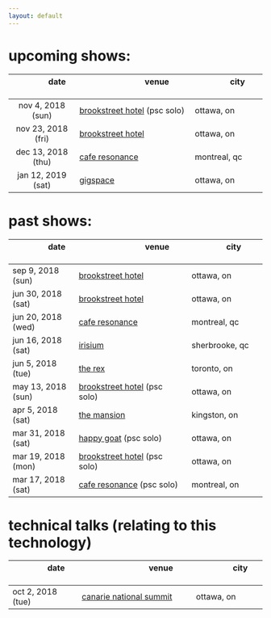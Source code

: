 ```yaml
---
layout: default
---
```

# upcoming shows:

| &nbsp; &nbsp; &nbsp; &nbsp; &nbsp; &nbsp; &nbsp; &nbsp; **date** &nbsp; &nbsp; &nbsp; &nbsp; &nbsp; &nbsp; &nbsp; &nbsp; | &nbsp; &nbsp; &nbsp; &nbsp; &nbsp; &nbsp; &nbsp; &nbsp; &nbsp; &nbsp; &nbsp; &nbsp; &nbsp; &nbsp; &nbsp; **venue** &nbsp; &nbsp; &nbsp; &nbsp; &nbsp; &nbsp; &nbsp; &nbsp; &nbsp; &nbsp; &nbsp; &nbsp; &nbsp; &nbsp; &nbsp; | &nbsp; &nbsp; &nbsp; &nbsp; &nbsp; &nbsp; &nbsp; &nbsp; **city** &nbsp; &nbsp; &nbsp; &nbsp; &nbsp; &nbsp; &nbsp; &nbsp; |
| :------: | --------- | -------- |
| nov 4, 2018 (sun) | [brookstreet hotel][brookstreet] (psc solo) | ottawa, on |
| nov 23, 2018 (fri) | [brookstreet hotel][brookstreet] | ottawa, on |
| dec 13, 2018 (thu) | [cafe resonance][resonance] | montreal, qc |
| jan 12, 2019 (sat) | [gigspace][gigspace] | ottawa, on |

# past shows:

| &nbsp; &nbsp; &nbsp; &nbsp; &nbsp; &nbsp; &nbsp; &nbsp; **date** &nbsp; &nbsp; &nbsp; &nbsp; &nbsp; &nbsp; &nbsp; &nbsp; | &nbsp; &nbsp; &nbsp; &nbsp; &nbsp; &nbsp; &nbsp; &nbsp; &nbsp; &nbsp; &nbsp; &nbsp; &nbsp; &nbsp; &nbsp; **venue** &nbsp; &nbsp; &nbsp; &nbsp; &nbsp; &nbsp; &nbsp; &nbsp; &nbsp; &nbsp; &nbsp; &nbsp; &nbsp; &nbsp; &nbsp; | &nbsp; &nbsp; &nbsp; &nbsp; &nbsp; &nbsp; &nbsp; &nbsp; **city** &nbsp; &nbsp; &nbsp; &nbsp; &nbsp; &nbsp; &nbsp; &nbsp; |
| -------- | --------- | -------- |
| sep 9, 2018 (sun) | [brookstreet hotel][brookstreet] | ottawa, on |
| jun 30, 2018 (sat) | [brookstreet hotel][brookstreet] | ottawa, on |
| jun 20, 2018 (wed) | [cafe resonance][resonance] | montreal, qc |
| jun 16, 2018 (sat) | [irisium][irisium] | sherbrooke, qc |
| jun 5, 2018 (tue) | [the rex][rex] | toronto, on |
| may 13, 2018 (sun) | [brookstreet hotel][brookstreet] (psc solo) | ottawa, on |
| apr 5, 2018 (sat) | [the mansion][mansion] | kingston, on |
| mar 31, 2018 (sat) | [happy goat][happygoat] (psc solo) | ottawa, on |
| mar 19, 2018 (mon) | [brookstreet hotel][brookstreet] (psc solo) | ottawa, on |
| mar 17, 2018 (sat) | [cafe resonance][resonance] (psc solo) | montreal, on |

# technical talks (relating to this technology)

| &nbsp; &nbsp; &nbsp; &nbsp; &nbsp; &nbsp; &nbsp; &nbsp; **date** &nbsp; &nbsp; &nbsp; &nbsp; &nbsp; &nbsp; &nbsp; &nbsp; | &nbsp; &nbsp; &nbsp; &nbsp; &nbsp; &nbsp; &nbsp; &nbsp; &nbsp; &nbsp; &nbsp; &nbsp; &nbsp; &nbsp; &nbsp; **venue** &nbsp; &nbsp; &nbsp; &nbsp; &nbsp; &nbsp; &nbsp; &nbsp; &nbsp; &nbsp; &nbsp; &nbsp; &nbsp; &nbsp; &nbsp; | &nbsp; &nbsp; &nbsp; &nbsp; &nbsp; &nbsp; &nbsp; &nbsp; **city** &nbsp; &nbsp; &nbsp; &nbsp; &nbsp; &nbsp; &nbsp; &nbsp; |
| -------- | --------- | -------- |
| oct 2, 2018 (tue) | [canarie national summit](https://canarie.ca/canarie-national-summit/) | ottawa, on |

[brookstreet]: https://www.brookstreethotel.com/
[resonance]: http://www.resonancecafe.com/
[gigspace]: https://www.gigspace.ca/
[irisium]: http://irisium.ca/
[rex]: http://irisium.ca/
[happygoat]: https://www.happygoatcoffee.com/
[mansion]: https://mansion.rocks/
